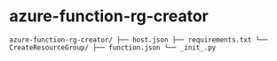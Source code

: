 # azure-function-rg-creator
`
azure-function-rg-creator/
├── host.json
├── requirements.txt
└── CreateResourceGroup/
    ├── function.json
    └── _init_.py
`

